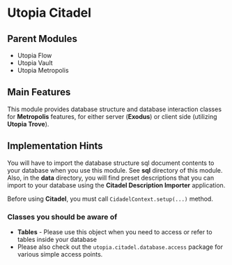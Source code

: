 # Utopia Citadel

## Parent Modules
- Utopia Flow
- Utopia Vault
- Utopia Metropolis

## Main Features
This module provides database structure and database interaction classes for **Metropolis** features, 
for either server (**Exodus**) or client side (utilizing **Utopia Trove**).

## Implementation Hints
You will have to import the database structure sql document contents to your database when you use this module. 
See **sql** directory of this module.  
Also, in the **data** directory, you will find preset descriptions that you can import to your database using the 
**Citadel Description Importer** application.

Before using **Citadel**, you must call `CidadelContext.setup(...)` method.

### Classes you should be aware of
- **Tables** - Please use this object when you need to access or refer to tables inside your database
- Please also check out the `utopia.citadel.database.access` package for various simple access points.
